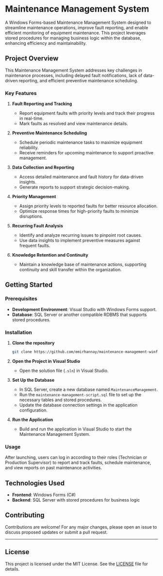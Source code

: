 
# Maintenance Management System

A Windows Forms-based Maintenance Management System designed to streamline maintenance operations, improve fault reporting, and enable efficient monitoring of equipment maintenance. This project leverages stored procedures for managing business logic within the database, enhancing efficiency and maintainability.

## Project Overview

This Maintenance Management System addresses key challenges in maintenance processes, including delayed fault notifications, lack of data-driven reporting, and efficient preventive maintenance scheduling.

### Key Features

1. **Fault Reporting and Tracking**
   - Report equipment faults with priority levels and track their progress in real-time.
   - Mark faults as resolved and view maintenance details.

2. **Preventive Maintenance Scheduling**
   - Schedule periodic maintenance tasks to maximize equipment reliability.
   - Receive reminders for upcoming maintenance to support proactive management.

3. **Data Collection and Reporting**
   - Access detailed maintenance and fault history for data-driven insights.
   - Generate reports to support strategic decision-making.

4. **Priority Management**
   - Assign priority levels to reported faults for better resource allocation.
   - Optimize response times for high-priority faults to minimize disruptions.

5. **Recurring Fault Analysis**
   - Identify and analyze recurring issues to pinpoint root causes.
   - Use data insights to implement preventive measures against frequent faults.

6. **Knowledge Retention and Continuity**
   - Maintain a knowledge base of maintenance actions, supporting continuity and skill transfer within the organization.


## Getting Started

### Prerequisites

* **Development Environment**: Visual Studio with Windows Forms support.
* **Database**: SQL Server or another compatible RDBMS that supports stored procedures.

### Installation

1. **Clone the repository**
   ```bash
   git clone https://github.com/emirhannay/maintenance-management-winformApp
   ```

2. **Open the Project in Visual Studio**
   * Open the solution file (`.sln`) in Visual Studio.

3. **Set Up the Database**
   * In SQL Server, create a new database named `MaintenanceManagement`.
   * Run the `maintenance-management-script.sql` file to set up the necessary tables and stored procedures.
   * Update the database connection settings in the application configuration.

4. **Run the Application**
   * Build and run the application in Visual Studio to start the Maintenance Management System.

### Usage

After launching, users can log in according to their roles (Technician or Production Supervisor) to report and track faults, schedule maintenance, and view reports on past maintenance activities.

## Technologies Used

* **Frontend**: Windows Forms (C#)
* **Backend**: SQL Server with stored procedures for business logic

## Contributing

Contributions are welcome! For any major changes, please open an issue to discuss proposed updates or submit a pull request.

---

## License

This project is licensed under the MIT License. See the [LICENSE](./LICENSE) file for details.